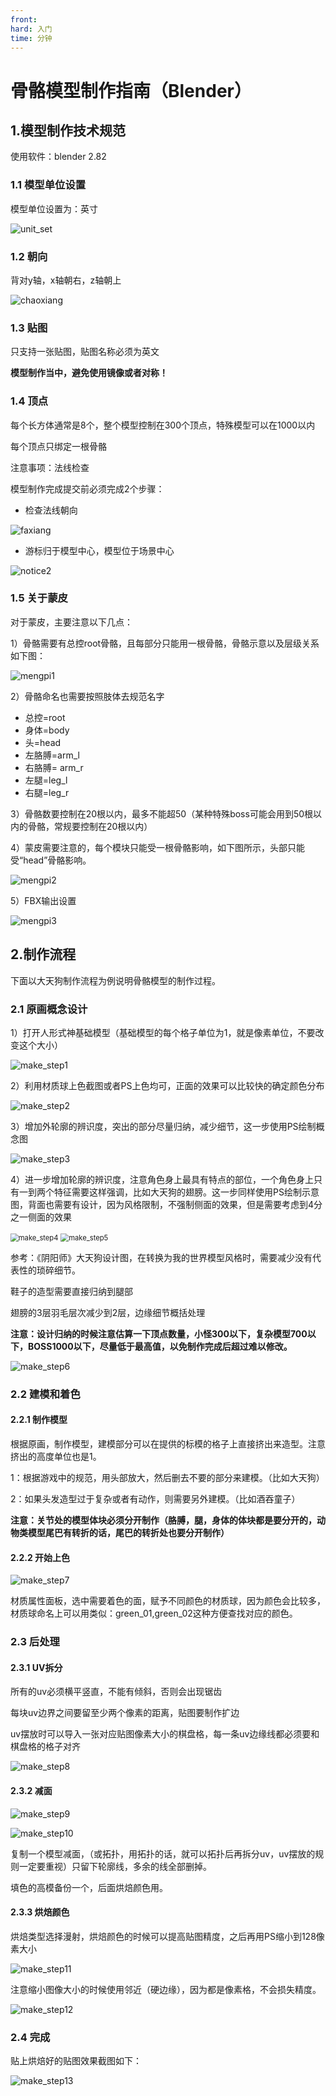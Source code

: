 ```yaml
---
front:
hard: 入门
time: 分钟
---
```


# 骨骼模型制作指南（Blender）

## 1.模型制作技术规范

使用软件：blender 2.82

### 1.1 模型单位设置

模型单位设置为：英寸

![unit_set](./picture/unit_set.png)



### 1.2 朝向

背对y轴，x轴朝右，z轴朝上

![chaoxiang](./picture/blender_chaoxiang.png)



### 1.3 贴图

只支持一张贴图，贴图名称必须为英文

**模型制作当中，避免使用镜像或者对称！**



### 1.4 顶点

每个长方体通常是8个，整个模型控制在300个顶点，特殊模型可以在1000以内

每个顶点只绑定一根骨骼

注意事项：法线检查

模型制作完成提交前必须完成2个步骤：

- 检查法线朝向

![faxiang](./picture/blender_faxiang.png)

- 游标归于模型中心，模型位于场景中心

![notice2](./picture/blender_notice2.png)



### 1.5 关于蒙皮

对于蒙皮，主要注意以下几点：

 1）骨骼需要有总控root骨骼，且每部分只能用一根骨骼，骨骼示意以及层级关系如下图：

![mengpi1](./picture/blender_mengpi1.png)

2）骨骼命名也需要按照肢体去规范名字

- 总控=root
- 身体=body
- 头=head
- 左胳膊=arm_l
- 右胳膊= arm_r
- 左腿=leg_l
- 右腿=leg_r

3）骨骼数要控制在20根以内，最多不能超50（某种特殊boss可能会用到50根以内的骨骼，常规要控制在20根以内）

4）蒙皮需要注意的，每个模块只能受一根骨骼影响，如下图所示，头部只能受“head”骨骼影响。

![mengpi2](./picture/blender_mengpi2.png)

5）FBX输出设置

![mengpi3](./picture/blender_mengpi3.png)



## 2.制作流程

下面以大天狗制作流程为例说明骨骼模型的制作过程。

### 2.1 原画概念设计

1）打开人形式神基础模型（基础模型的每个格子单位为1，就是像素单位，不要改变这个大小）

![make_step1](./picture/blender_make_step1.png)

2）利用材质球上色截图或者PS上色均可，正面的效果可以比较快的确定颜色分布

![make_step2](./picture/blender_make_step2.png)

3）增加外轮廓的辨识度，突出的部分尽量归纳，减少细节，这一步使用PS绘制概念图

![make_step3](./picture/blender_make_step3.png)

4）进一步增加轮廓的辨识度，注意角色身上最具有特点的部位，一个角色身上只有一到两个特征需要这样强调，比如大天狗的翅膀。这一步同样使用PS绘制示意图，背面也需要有设计，因为风格限制，不强制侧面的效果，但是需要考虑到4分之一侧面的效果

<img src="./picture/blender_make_step4.png" alt="make_step4" style="zoom:80%;" />

<img src="./picture/blender_make_step5.png" alt="make_step5" style="zoom:80%;" />

参考：《阴阳师》大天狗设计图，在转换为我的世界模型风格时，需要减少没有代表性的琐碎细节。

鞋子的造型需要直接归纳到腿部

翅膀的3层羽毛层次减少到2层，边缘细节概括处理

**注意：设计归纳的时候注意估算一下顶点数量，小怪300以下，复杂模型700以下，BOSS1000以下，尽量低于最高值，以免制作完成后超过难以修改。**

![make_step6](./picture/blender_make_step6.png)

### 2.2 建模和着色

#### 2.2.1 制作模型

根据原画，制作模型，建模部分可以在提供的标模的格子上直接挤出来造型。注意挤出的高度单位也是1。

1：根据游戏中的规范，用头部放大，然后删去不要的部分来建模。（比如大天狗）

2：如果头发造型过于复杂或者有动作，则需要另外建模。（比如酒吞童子）

**注意：关节处的模型体块必须分开制作（胳膊，腿，身体的体块都是要分开的，动物类模型尾巴有转折的话，尾巴的转折处也要分开制作）**

#### 2.2.2 开始上色

![make_step7](./picture/blender_make_step7.png)

​    材质属性面板，选中需要着色的面，赋予不同颜色的材质球，因为颜色会比较多，材质球命名上可以用类似：green_01,green_02这种方便查找对应的颜色。



### 2.3 后处理

#### 2.3.1 UV拆分

所有的uv必须横平竖直，不能有倾斜，否则会出现锯齿

每块uv边界之间要留至少两个像素的距离，贴图要制作扩边

uv摆放时可以导入一张对应贴图像素大小的棋盘格，每一条uv边缘线都必须要和棋盘格的格子对齐

![make_step8](./picture/blender_make_step8.png)

#### 2.3.2 减面

![make_step9](./picture/blender_make_step9.png)

![make_step10](./picture/blender_make_step10.png)

复制一个模型减面，（或拓扑，用拓扑的话，就可以拓扑后再拆分uv，uv摆放的规则一定要重视）只留下轮廓线，多余的线全部删掉。

填色的高模备份一个，后面烘焙颜色用。



#### 2.3.3 烘焙颜色

烘焙类型选择漫射，烘焙颜色的时候可以提高贴图精度，之后再用PS缩小到128像素大小

![make_step11](./picture/blender_make_step11.png)

注意缩小图像大小的时候使用邻近（硬边缘），因为都是像素格，不会损失精度。

![make_step12](./picture/blender_make_step12.png)

### 2.4 完成

贴上烘焙好的贴图效果截图如下：

![make_step13](./picture/blender_make_step13.png)



